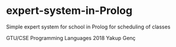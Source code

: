 # expert-system-in-Prolog
Simple expert system for school in Prolog for scheduling of classes


GTU/CSE Programming Languages 2018 Yakup Genç
